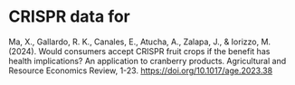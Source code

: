 # CRISPR data for
Ma, X., Gallardo, R. K., Canales, E., Atucha, A., Zalapa, J., & Iorizzo, M. (2024). Would consumers accept CRISPR fruit crops if the benefit has health implications? An application to cranberry products. Agricultural and Resource Economics Review, 1-23. https://doi.org/10.1017/age.2023.38
